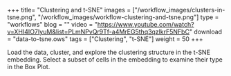 +++
title= "Clustering and t-SNE"
images =  ["/workflow_images/clusters-in-tsne.png", "/workflow_images/workflow-clustering-and-tsne.png"]
type = "workflows"
blog =  ""
video = "https://www.youtube.com/watch?v=XHI4IO7IyuM&list=PLmNPvQr9Tf-a4MrEG5thq3qzlkrF5NFbC"
download = "data-to-tsne.ows"
tags = ["Clustering", "t-SNE"]
weight = 50
+++

Load the data, cluster, and explore the clustering structure in the t-SNE embedding. Select a subset of cells in the embedding to examine their type in the Box Plot.
